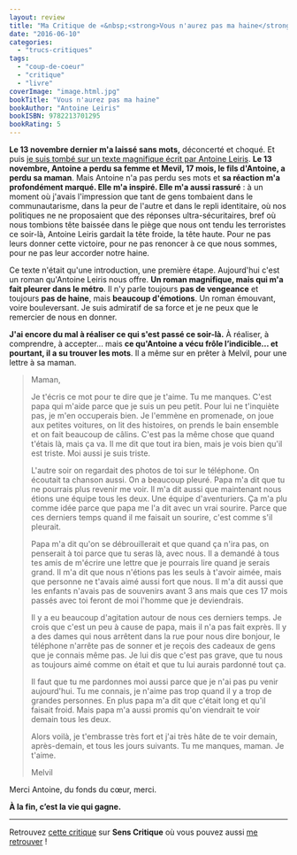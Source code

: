 ```yaml
---
layout: review
title: "Ma Critique de «&nbsp;<strong>Vous n'aurez pas ma haine</strong>&nbsp;» d'<em>Antoine Leiris</em>"
date: "2016-06-10"
categories: 
  - "trucs-critiques"
tags: 
  - "coup-de-coeur"
  - "critique"
  - "livre"
coverImage: "image.html.jpg"
bookTitle: "Vous n'aurez pas ma haine"
bookAuthor: "Antoine Leiris"
bookISBN: 9782213701295  
bookRating: 5
---
```


**Le 13 novembre dernier m'a laissé sans mots,** déconcerté et choqué. Et puis [je suis tombé sur un texte magnifique écrit par Antoine Leiris](/2015/11/vous-naurez-pas-ma-haine/). **Le 13 novembre, Antoine a perdu sa femme et Mevil, 17 mois, le fils d'Antoine, a perdu sa maman**. Mais Antoine n'a pas perdu ses mots et **sa réaction m'a profondément marqué. Elle m'a inspiré. Elle m'a aussi rassuré** : à un moment où j'avais l'impression que tant de gens tombaient dans le communautarisme, dans la peur de l'autre et dans le repli identitaire, où nos politiques ne ne proposaient que des réponses ultra-sécuritaires, bref où nous tombions tête baissée dans le piège que nous ont tendu les terroristes ce soir-là, Antoine Leiris gardait la tête froide, la tête haute. Pour ne pas leurs donner cette victoire, pour ne pas renoncer à ce que nous sommes, pour ne pas leur accorder notre haine.

Ce texte n'était qu'une introduction, une première étape. Aujourd'hui c'est un roman qu'Antoine Leiris nous offre. **Un roman magnifique, mais qui m'a fait pleurer dans le métro**. Il n'y parle toujours **pas de vengeance** et toujours **pas de haine**, mais **beaucoup d'émotions**. Un roman émouvant, voire bouleversant. Je suis admiratif de sa force et je ne peux que le remercier de nous en donner.

**J'ai encore du mal à réaliser ce qui s'est passé ce soir-là.** À réaliser, à comprendre, à accepter... mais **ce qu'Antoine a vécu frôle l’indicible... et pourtant, il a su trouver les mots**. Il a même sur en prêter à Melvil, pour une lettre à sa maman.

<blockquote class="citation">
<div>
	<p>Maman,</p>
	<p>Je t'écris ce mot pour te dire que je t'aime. Tu me manques. C'est papa qui m'aide parce que je suis un peu petit. Pour lui ne t'inquiète pas, je m'en occuperais bien. Je l'emmène en promenade, on joue aux petites voitures, on lit des histoires, on prends le bain ensemble et on fait beaucoup de câlins. C'est pas la même chose que quand t'étais là, mais ça va. Il me dit que tout ira bien, mais je vois bien qu'il est triste. Moi aussi je suis triste.</p>
	<p>L'autre soir on regardait des photos de toi sur le téléphone. On écoutait ta chanson aussi. On a beaucoup pleuré. Papa m'a dit que tu ne pourrais plus revenir me voir. Il m'a dit aussi que maintenant nous étions une équipe tous les deux. Une équipe d'aventuriers. Ça m'a plu comme idée parce que papa me l'a dit avec un vrai sourire. Parce que ces derniers temps quand il me faisait un sourire, c'est comme s'il pleurait.</p>
	<p>Papa m'a dit qu'on se débrouillerait et que quand ça n'ira pas, on penserait à toi parce que tu seras là, avec nous. Il a demandé à tous tes amis de m'écrire une lettre que je pourrais lire quand je serais grand. Il m'a dit que nous n'étions pas les seuls à t'avoir aimée, mais que personne ne t'avais aimé aussi fort que nous. Il m'a dit aussi que les enfants n'avais pas de souvenirs avant 3 ans mais que ces 17 mois passés avec toi feront de moi l'homme que je deviendrais.</p>
	<p>Il y a eu beaucoup d'agitation autour de nous ces derniers temps. Je crois que c'est un peu à cause de papa, mais il n'a pas fait exprès. Il y a des dames qui nous arrêtent dans la rue pour nous dire bonjour, le téléphone n'arrête pas de sonner et je reçois des cadeaux de gens que je connais même pas. Je lui dis que c'est pas grave, que tu nous as toujours aimé comme on était et que tu lui aurais pardonné tout ça.</p>
	<p>Il faut que tu me pardonnes moi aussi parce que je n'ai pas pu venir aujourd'hui. Tu me connais, je n'aime pas trop quand il y a trop de grandes personnes. En plus papa m'a dit que c'était long et qu'il faisait froid. Mais papa m'a aussi promis qu'on viendrait te voir demain tous les deux.</p>
	<p>Alors voilà, je t'embrasse très fort et j'ai très hâte de te voir demain, après-demain, et tous les jours suivants. Tu me manques, maman. Je t'aime.</p>
	<p>Melvil</p>
</div>
</blockquote>

Merci Antoine, du fonds du cœur, merci.

**À la fin, c’est la vie qui gagne.**

* * *

Retrouvez [cette critique](http://www.senscritique.com/livre/Vous_n_aurez_pas_ma_haine/critique/96725336) sur **Sens Critique** où vous pouvez aussi [me retrouver](http://www.senscritique.com/Arnaud_Malon) !
